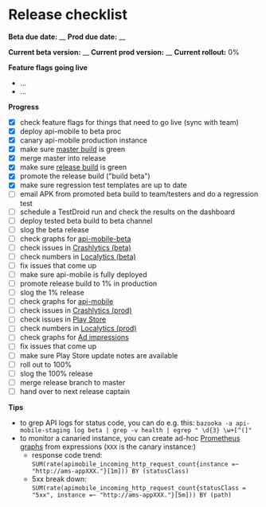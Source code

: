 # Release checklist

**Beta due date:** __
**Prod due date:** __

**Current beta version:** __
**Current prod version:** __
**Current rollout:** 0%

**Feature flags going live**

- ...
- ...

**Progress**

- [x] check feature flags for things that need to go live (sync with team)
- [x] deploy api-mobile to beta proc
- [x] canary api-mobile production instance
- [x] make sure [master build](http://ci.mobile.s-cloud.net:8080/view/android/job/soundcloud_android_integration_tests/) is green
- [x] merge master into release
- [x] make sure [release build](http://ci.mobile.s-cloud.net:8080/view/android/job/soundcloud_android_release/) is green
- [x] promote the release build ("build beta")
- [x] make sure regression test templates are up to date
- [ ] email APK from promoted beta build to team/testers and do a regression test
- [ ] schedule a TestDroid run and check the results on the dashboard
- [ ] deploy tested beta build to beta channel
- [ ] slog the beta release
- [ ] check graphs for [api-mobile-beta](http://promdash.int.s-cloud.net/api-mobile-beta)
- [ ] check issues in [Crashlytics (beta)](https://www.crashlytics.com/soundcloudandroid/android/apps/com.soundcloud.android)
- [ ] check numbers in [Localytics (beta)](https://dashboard.localytics.com/interact?org_id=127#/?app_id=8fecc6a72fcb74ddc76e2ac-02fa3b92-08f2-11e3-120d-004a77f8b47f)
- [ ] fix issues that come up
- [ ] make sure api-mobile is fully deployed
- [ ] promote release build to 1% in production
- [ ] slog the 1% release
- [ ] check graphs for [api-mobile](http://promdash.int.s-cloud.net/api-mobile)
- [ ] check issues in [Crashlytics (prod)](https://www.crashlytics.com/soundcloudandroid/android/apps/com.soundcloud.android)
- [ ] check issues in [Play Store](https://play.google.com/apps/publish/?dev_acc=04754990293619832077#ErrorClusterListPlace:p=com.soundcloud.android&lr=LAST_24_HRS)
- [ ] check numbers in [Localytics (prod)](https://dashboard.localytics.com/interact?org_id=127#/?app_id=182e977569f7648ada7d3b0-7806ed4c-0a4a-11e3-8dbf-005cf8cbabd8)
- [ ] check graphs for [Ad impressions](http://promdash.int.s-cloud.net/ads-on-android)
- [ ] fix issues that come up
- [ ] make sure Play Store update notes are available
- [ ] roll out to 100%
- [ ] slog the 100% release
- [ ] merge release branch to master
- [ ] hand over to next release captain

**Tips**

- to grep API logs for status code, you can do e.g. this:
  `bazooka -a api-mobile-staging log beta | grep -v health | egrep " \d{3} \w+[^(]"`
- to monitor a canaried instance, you can create ad-hoc [Prometheus graphs](http://prometheus-api-mobile:9090/graph) from expressions (`XXX` is the canary instance:)
  - response code trend: `SUM(rate(apimobile_incoming_http_request_count{instance =~ "http://ams-appXXX."}[1m])) BY (statusClass)`
  - 5xx break down: `SUM(rate(apimobile_incoming_http_request_count{statusClass = "5xx", instance =~ "http://ams-appXXX."}[5m])) BY (path)`
